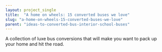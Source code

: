 ```yaml
---
layout: project_single
title:  "A home on wheels: 15 converted buses we love"
slug: "a-home-on-wheels-15-converted-buses-we-love"
parent: "ideas-to-converted-bus-interior-school-buses"
---
```

A collection of luxe bus conversions that will make you want to pack up your home and hit the road.